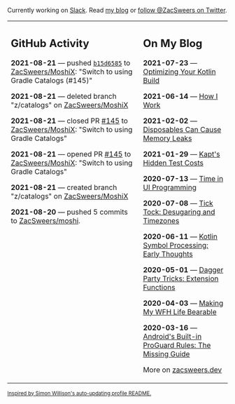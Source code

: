 Currently working on [Slack](https://slack.com/). Read [my blog](https://zacsweers.dev/) or [follow @ZacSweers on Twitter](https://twitter.com/ZacSweers).

<table><tr><td valign="top" width="60%">

## GitHub Activity
<!-- githubActivity starts -->
**2021-08-21** — pushed [`b15d6585`](https://github.com/ZacSweers/MoshiX/commit/b15d658518f14ccd92b052dca977da83f49dbb98) to [ZacSweers/MoshiX](https://api.github.com/repos/ZacSweers/MoshiX): "Switch to using Gradle Catalogs (#145)"

**2021-08-21** — deleted branch "z/catalogs" on [ZacSweers/MoshiX](https://api.github.com/repos/ZacSweers/MoshiX)

**2021-08-21** — closed PR [#145](https://api.github.com/repos/ZacSweers/MoshiX/pulls/145) to [ZacSweers/MoshiX](https://api.github.com/repos/ZacSweers/MoshiX): "Switch to using Gradle Catalogs"

**2021-08-21** — opened PR [#145](https://api.github.com/repos/ZacSweers/MoshiX/pulls/145) to [ZacSweers/MoshiX](https://api.github.com/repos/ZacSweers/MoshiX): "Switch to using Gradle Catalogs"

**2021-08-21** — created branch "z/catalogs" on [ZacSweers/MoshiX](https://api.github.com/repos/ZacSweers/MoshiX)

**2021-08-20** — pushed 5 commits to [ZacSweers/moshi](https://api.github.com/repos/ZacSweers/moshi).
<!-- githubActivity ends -->
</td><td valign="top" width="40%">

## On My Blog
<!-- blog starts -->
**2021-07-23** — [Optimizing Your Kotlin Build](https://www.zacsweers.dev/optimizing-your-kotlin-build/)

**2021-06-14** — [How I Work](https://www.zacsweers.dev/how-i-work/)

**2021-02-02** — [Disposables Can Cause Memory Leaks](https://www.zacsweers.dev/disposables-can-cause-memory-leaks/)

**2021-01-29** — [Kapt's Hidden Test Costs](https://www.zacsweers.dev/kapts-hidden-test-costs/)

**2020-07-13** — [Time in UI Programming](https://www.zacsweers.dev/time-in-ui/)

**2020-07-08** — [Tick Tock: Desugaring and Timezones](https://www.zacsweers.dev/ticktock-desugaring-timezones/)

**2020-06-11** — [Kotlin Symbol Processing: Early Thoughts](https://www.zacsweers.dev/kotlin-symbol-processor-early-thoughts/)

**2020-05-01** — [Dagger Party Tricks: Extension Functions](https://www.zacsweers.dev/dagger-party-tricks-extension-functions/)

**2020-04-03** — [Making My WFH Life Bearable](https://www.zacsweers.dev/making-wfh-life-bearable/)

**2020-03-16** — [Android's Built-in ProGuard Rules: The Missing Guide](https://www.zacsweers.dev/android-proguard-rules/)
<!-- blog ends -->
More on [zacsweers.dev](https://zacsweers.dev/)
</td></tr></table>

<sub><a href="https://simonwillison.net/2020/Jul/10/self-updating-profile-readme/">Inspired by Simon Willison's auto-updating profile README.</a></sub>